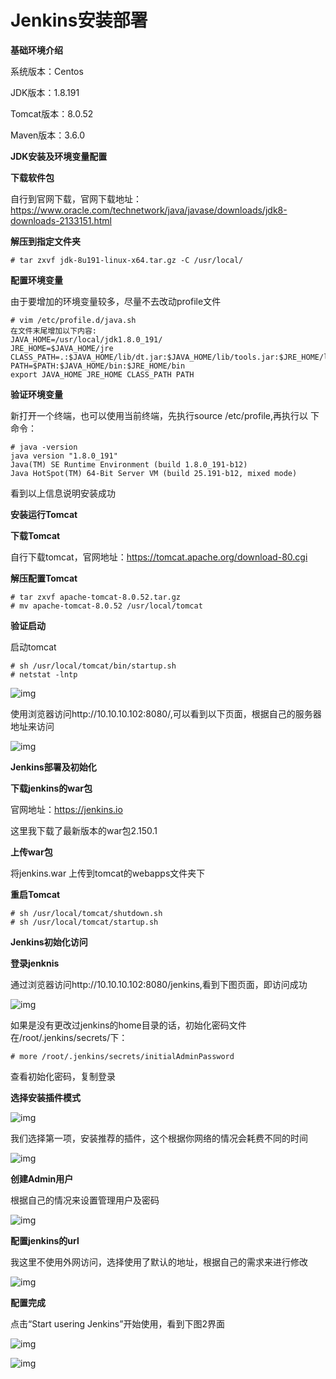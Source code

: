# Jenkins安装部署

**基础环境介绍**

系统版本：Centos

JDK版本：1.8.191

Tomcat版本：8.0.52

Maven版本：3.6.0

 

**JDK安装及环境变量配置**

**下载软件包**

自行到官网下载，官网下载地址：https://www.oracle.com/technetwork/java/javase/downloads/jdk8-downloads-2133151.html

**解压到指定文件夹**

```shell
# tar zxvf jdk-8u191-linux-x64.tar.gz -C /usr/local/
```

**配置环境变量**

由于要增加的环境变量较多，尽量不去改动profile文件

```shell
# vim /etc/profile.d/java.sh
在文件末尾增加以下内容:
JAVA_HOME=/usr/local/jdk1.8.0_191/
JRE_HOME=$JAVA_HOME/jre
CLASS_PATH=.:$JAVA_HOME/lib/dt.jar:$JAVA_HOME/lib/tools.jar:$JRE_HOME/lib/rt.jar
PATH=$PATH:$JAVA_HOME/bin:$JRE_HOME/bin
export JAVA_HOME JRE_HOME CLASS_PATH PATH
```

**验证环境变量**

新打开一个终端，也可以使用当前终端，先执行source /etc/profile,再执行以  下命令：

```shell
# java -version
java version "1.8.0_191"
Java(TM) SE Runtime Environment (build 1.8.0_191-b12)
Java HotSpot(TM) 64-Bit Server VM (build 25.191-b12, mixed mode)
```

看到以上信息说明安装成功

**安装运行Tomcat**

**下载Tomcat**

自行下载tomcat，官网地址：https://tomcat.apache.org/download-80.cgi

**解压配置Tomcat**

```shell
# tar zxvf apache-tomcat-8.0.52.tar.gz
# mv apache-tomcat-8.0.52 /usr/local/tomcat
```

**验证启动**

 启动tomcat

```shell
# sh /usr/local/tomcat/bin/startup.sh
# netstat -lntp
```

![img](../images/image1.png)

使用浏览器访问http://10.10.10.102:8080/,可以看到以下页面，根据自己的服务器地址来访问

![img](../images/image2.png)

**Jenkins部署及初始化**

**下载jenkins的war包**

官网地址：https://jenkins.io

这里我下载了最新版本的war包2.150.1

**上传war包**

将jenkins.war 上传到tomcat的webapps文件夹下

**重启Tomcat**

```shell
# sh /usr/local/tomcat/shutdown.sh
# sh /usr/local/tomcat/startup.sh
```

**Jenkins初始化访问**

**登录jenknis**

通过浏览器访问http://10.10.10.102:8080/jenkins,看到下图页面，即访问成功

![img](../images/image3.png)

如果是没有更改过jenkins的home目录的话，初始化密码文件在/root/.jenkins/secrets/下：

```
# more /root/.jenkins/secrets/initialAdminPassword
```

查看初始化密码，复制登录

**选择安装插件模式**

![img](../images/image4.png)

我们选择第一项，安装推荐的插件，这个根据你网络的情况会耗费不同的时间

![img](../images/image5.png)

**创建Admin用户**

根据自己的情况来设置管理用户及密码

![img](../images/image6.png)

**配置jenkins的url**

我这里不使用外网访问，选择使用了默认的地址，根据自己的需求来进行修改

![img](../images/image7.png)

**配置完成**

点击“Start usering Jenkins”开始使用，看到下图2界面

![img](../images/image8.png)

![img](../images/image9.png)